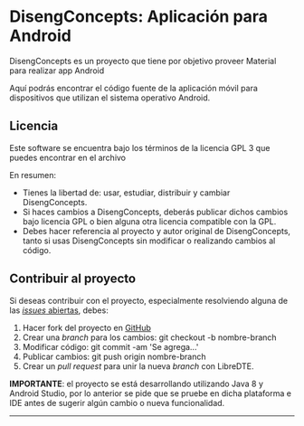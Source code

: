 DisengConcepts: Aplicación para Android
=================================

DisengConcepts es un proyecto que tiene por objetivo proveer Material para realizar app Android

Aquí podrás encontrar el código fuente de la aplicación móvil para dispositivos
que utilizan el sistema operativo Android.


Licencia
--------

Este software se encuentra bajo los términos de la licencia GPL 3 que puedes
encontrar en el archivo


En resumen:

- Tienes la libertad de: usar, estudiar, distribuir y cambiar DisengConcepts.
- Si haces cambios a DisengConcepts, deberás publicar dichos cambios bajo licencia GPL
  o bien alguna otra licencia compatible con la GPL.
- Debes hacer referencia al proyecto y autor original de DisengConcepts, tanto si usas
  DisengConcepts sin modificar o realizando cambios al código.

Contribuir al proyecto
----------------------

Si deseas contribuir con el proyecto, especialmente resolviendo alguna de las
[*issues* abiertas](https://github.com/diegusweb/Design-Concepts/issues), debes:

1. Hacer fork del proyecto en [GitHub](https://github.com/diegusweb/Design-Concepts)
2. Crear una *branch* para los cambios: git checkout -b nombre-branch
3. Modificar código: git commit -am 'Se agrega...'
4. Publicar cambios: git push origin nombre-branch
5. Crear un *pull request* para unir la nueva *branch* con LibreDTE.

**IMPORTANTE**: el proyecto se está desarrollando utilizando Java 8 y Android
Studio, por lo anterior se pide que se pruebe en dicha plataforma e IDE antes
de sugerir algún cambio o nueva funcionalidad.


-------------------------

